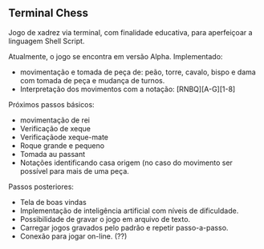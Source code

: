 Terminal Chess
--------------

Jogo de xadrez via terminal, com finalidade educativa, para aperfeiçoar a
linguagem Shell Script.

Atualmente, o jogo se encontra em versão Alpha.
Implementado:
* movimentação e tomada de peça de: peão, torre, cavalo, bispo e dama com
  tomada de peça e mudança de turnos.
* Interpretação dos movimentos com a notação: [RNBQ][A-G][1-8]

Próximos passos básicos:
* movimentação de rei
* Verificação de xeque
* Verificaçãode xeque-mate
* Roque grande e pequeno
* Tomada au passant
* Notações identificando casa origem (no caso do movimento ser possível
  para mais de uma peça.

Passos posteriores:
* Tela de boas vindas
* Implementação de inteligência artificial com níveis de dificuldade.
* Possibilidade de gravar o jogo em arquivo de texto.
* Carregar jogos gravados pelo padrão e repetir passo-a-passo.
* Conexão para jogar on-line. (??)

